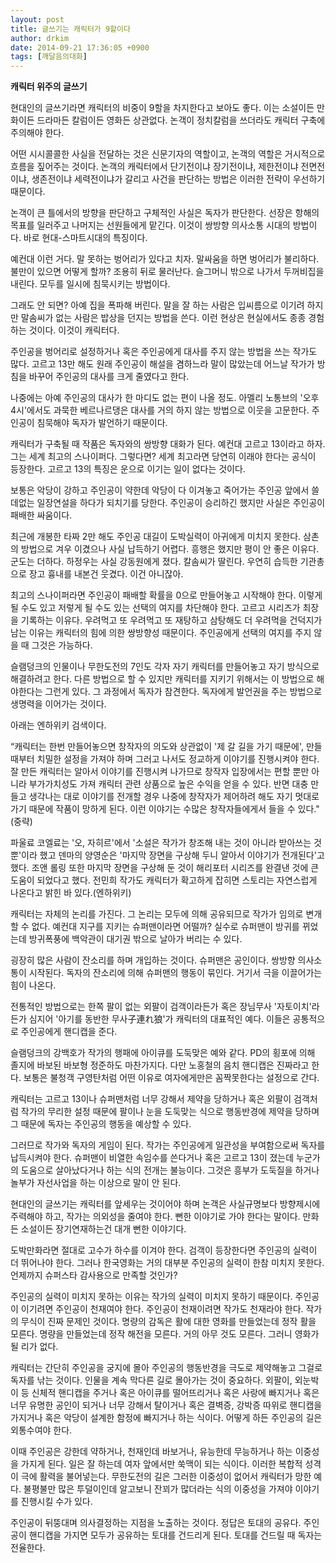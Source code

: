 ```yaml
---
layout: post
title: 글쓰기는 캐릭터가 9할이다
author: drkim
date: 2014-09-21 17:36:05 +0900
tags: [깨달음의대화]
---
```

**캐릭터 위주의 글쓰기**

  


현대인의 글쓰기라면 캐릭터의 비중이 9할을 차지한다고 보아도 좋다. 이는 소설이든 만화이든 드라마든 칼럼이든 영화든 상관없다. 논객이 정치칼럼을 쓰더라도 캐릭터 구축에 주의해야 한다.

  


어떤 시시콜콜한 사실을 전달하는 것은 신문기자의 역할이고, 논객의 역할은 거시적으로 흐름을 짚어주는 것이다. 논객의 캐릭터에서 단기전이냐 장기전이냐, 제한전이냐 전면전이냐, 생존전이냐 세력전이냐가 갈리고 사건을 판단하는 방법은 이러한 전략이 우선하기 때문이다.

  


논객이 큰 틀에서의 방향을 판단하고 구체적인 사실은 독자가 판단한다. 선장은 항해의 목표를 일러주고 나머지는 선원들에게 맡긴다. 이것이 쌍방향 의사소통 시대의 방법이다. 바로 현대-스마트시대의 특징이다. 

  


예컨대 이런 거다. 말 못하는 벙어리가 있다고 치자. 말싸움을 하면 벙어리가 불리하다. 불만이 있으면 어떻게 할까? 조용히 뒤로 물러난다. 슬그머니 밖으로 나가서 두꺼비집을 내린다. 모두를 일시에 침묵시키는 방법이다.

  


그래도 안 되면? 아예 집을 폭파해 버린다. 말을 잘 하는 사람은 입씨름으로 이기려 하지만 말솜씨가 없는 사람은 밥상을 던지는 방법을 쓴다. 이런 현상은 현실에서도 종종 경험하는 것이다. 이것이 캐릭터다. 

  


주인공을 벙어리로 설정하거나 혹은 주인공에게 대사를 주지 않는 방법을 쓰는 작가도 많다. 고르고 13만 해도 원래 주인공이 해설을 겸하느라 말이 많았는데 어느날 작가가 방침을 바꾸어 주인공의 대사를 크게 줄였다고 한다.

  


나중에는 아예 주인공의 대사가 한 마디도 없는 편이 나올 정도. 아멜리 노통브의 '오후 4시'에서도 과묵한 베르나르댕은 대사를 거의 하지 않는 방법으로 이웃을 고문한다. 주인공이 침묵해야 독자가 발언하기 때문이다. 

  


캐릭터가 구축될 때 작품은 독자와의 쌍방향 대화가 된다. 예컨대 고르고 13이라고 하자. 그는 세계 최고의 스나이퍼다. 그렇다면? 세계 최고라면 당연히 이래야 한다는 공식이 등장한다. 고르고 13의 특징은 운으로 이기는 일이 없다는 것이다.

  


보통은 악당이 강하고 주인공이 약한데 악당이 다 이겨놓고 죽어가는 주인공 앞에서 쓸데없는 일장연설을 하다가 되치기를 당한다. 주인공이 승리하긴 했지만 사실은 주인공이 패배한 싸움이다.

  


최근에 개봉한 타짜 2만 해도 주인공 대길이 도박실력이 아귀에게 미치지 못한다. 삼촌의 방법으로 겨우 이겼으나 사실 납득하기 어렵다. 흥행은 했지만 평이 안 좋은 이유다. 군도는 더하다. 하정우는 사실 강동원에게 졌다. 칼솜씨가 딸린다. 우연히 습득한 기관총으로 장고 흉내를 내본건 웃겼다. 이건 아니잖아.

  


최고의 스나이퍼라면 주인공이 패배할 확률을 0으로 만들어놓고 시작해야 한다. 이렇게 될 수도 있고 저렇게 될 수도 있는 선택의 여지를 차단해야 한다. 고르고 시리즈가 최장을 기록하는 이유다. 우려먹고 또 우려먹고 또 재탕하고 삼탕해도 더 우려먹을 건덕지가 남는 이유는 캐릭터의 힘에 의한 쌍방향성 때문이다. 주인공에게 선택의 여지를 주지 않을 때 그것은 가능하다. 

  


슬램덩크의 인물이나 무한도전의 7인도 각자 자기 캐릭터를 만들어놓고 자기 방식으로 해결하려고 한다. 다른 방법으로 할 수 있지만 캐릭터를 지키기 위해서는 이 방법으로 해야한다는 그런게 있다. 그 과정에서 독자가 참견한다. 독자에게 발언권을 주는 방법으로 생명력을 이어가는 것이다. 

  


아래는 엔하위키 검색이다. 

  


“캐릭터는 한번 만들어놓으면 창작자의 의도와 상관없이 '제 갈 길을 가기 때문에', 만들 때부터 치밀한 설정을 가져야 하며 그러고 나서도 정교하게 이야기를 진행시켜야 한다. 잘 만든 캐릭터는 알아서 이야기를 진행시켜 나가므로 창작자 입장에서는 편할 뿐만 아니라 부가가치성도 가져 캐릭터 관련 상품으로 높은 수익을 얻을 수 있다. 반면 대충 만들고 생각나는 대로 이야기를 전개할 경우 나중에 창작자가 제어하려 해도 자기 멋대로 가기 때문에 작품이 망하게 된다. 이런 이야기는 수많은 창작자들에게서 들을 수 있다."(중략)

  


파울료 코엘료는 '오, 자히르'에서 '소설은 작가가 창조해 내는 것이 아니라 받아쓰는 것 뿐'이라 했고 덴마의 양영순은 '마지막 장면을 구상해 두니 알아서 이야기가 전개된다'고 했다. 조앤 롤링 또한 마지막 장면을 구상해 둔 것이 해리포터 시리즈를 완결낸 것에 큰 도움이 되었다고 했다. 전민희 작가도 캐릭터가 확고하게 잡히면 스토리는 자연스럽게 나온다고 밝힌 바 있다.(엔하위키)

  


캐릭터는 자체의 논리를 가진다. 그 논리는 모두에 의해 공유되므로 작가가 임의로 변개할 수 없다. 예컨대 지구를 지키는 슈퍼맨이라면 어떨까? 실수로 슈퍼맨이 방귀를 뀌었는데 방귀폭풍에 백악관이 대기권 밖으로 날아가 버리는 수 있다.

  


굉장히 많은 사람이 잔소리를 하며 개입하는 것이다. 슈퍼맨은 공인이다. 쌍방향 의사소통이 시작된다. 독자의 잔소리에 의해 슈퍼맨의 행동이 묶인다. 거기서 극을 이끌어가는 힘이 나온다. 

  


전통적인 방법으로는 한쪽 팔이 없는 외팔이 검객이라든가 혹은 장님무사 '자토이치'라든가 심지어 '아기를 동반한 무사子連れ狼'가 캐릭터의 대표적인 예다. 이들은 공통적으로 주인공에게 핸디캡을 준다.

  


슬램덩크의 강백호가 작가의 행패에 아이큐를 도둑맞은 예와 같다. PD의 횡포에 의해 졸지에 바보된 바보형 정준하도 마찬가지다. 다만 노홍철의 음치 핸디캡은 진짜라고 한다. 보통은 불청객 구영탄처럼 어떤 이유로 여자에게만은 꼼짝못한다는 설정으로 간다. 

  


캐릭터는 고르고 13이나 슈퍼맨처럼 너무 강해서 제약을 당하거나 혹은 외팔이 검객처럼 작가의 무리한 설정 때문에 팔이나 눈을 도둑맞는 식으로 행동반경에 제약을 당하며 그 때문에 독자는 주인공의 행동을 예상할 수 있다.

  


그러므로 작가와 독자의 게임이 된다. 작가는 주인공에게 일관성을 부여함으로써 독자를 납득시켜야 한다. 슈퍼맨이 비열한 속임수를 쓴다거나 혹은 고르고 13이 졌는데 누군가의 도움으로 살아났다거나 하는 식의 전개는 불능이다. 그것은 흥부가 도둑질을 하거나 놀부가 자선사업을 하는 이상으로 말이 안 된다. 

  


현대인의 글쓰기는 캐릭터를 앞세우는 것이어야 하며 논객은 사실규명보다 방향제시에 주력해야 하고, 작가는 의외성을 줄여야 한다. 뻔한 이야기로 가야 한다는 말이다. 만화든 소설이든 장기연재하는건 대개 뻔한 이야기다.

  


도박만화라면 절대로 고수가 하수를 이겨야 한다. 검객이 등장한다면 주인공의 실력이 더 뛰어나야 한다. 그러나 한국영화는 거의 대부분 주인공의 실력이 한참 미치지 못한다. 언제까지 슈퍼스타 감사용으로 만족할 것인가? 

  


주인공의 실력이 미치지 못하는 이유는 작가의 실력이 미치지 못하기 때문이다. 주인공이 이기려면 주인공이 천재여야 한다. 주인공이 천재이려면 작가도 천재라야 한다. 작가의 무식이 진짜 문제인 것이다. 명량의 감독은 활에 대한 영화를 만들었는데 정작 활을 모른다. 명량을 만들었는데 정작 해전을 모른다. 거의 아무 것도 모른다. 그러니 영화가 될 리가 없다. 

  


캐릭터는 간단히 주인공을 궁지에 몰아 주인공의 행동반경을 극도로 제약해놓고 그걸로 독자를 낚는 것이다. 인물을 계속 막다른 길로 몰아가는 것이 중요하다. 외팔이, 외눈박이 등 신체적 핸디캡을 주거나 혹은 아이큐를 떨어뜨리거나 혹은 사랑에 빠지거나 혹은 너무 유명한 공인이 되거나 너무 강해서 탈이거나 혹은 결벽증, 강박증 따위로 핸디캡을 가지거나 혹은 악당이 설계한 함정에 빠지거나 하는 식이다. 어떻게 하든 주인공의 길은 외통수여야 한다.

  


이때 주인공은 강한데 약하거나, 천재인데 바보거나, 유능한데 무능하거나 하는 이중성을 가지게 된다. 일은 잘 하는데 여자 앞에서만 쑥맥이 되는 식이다. 이러한 복합적 성격이 극에 활력을 불어넣는다. 무한도전의 길은 그러한 이중성이 없어서 캐릭터가 망한 예다. 불평불만 많은 투덜이인데 알고보니 잔꾀가 많더라는 식의 이중성을 가져야 이야기를 진행시킬 수가 있다.

  


주인공이 뒤뚱대며 의사결정하는 지점을 노출하는 것이다. 정답은 토대의 공유다. 주인공이 핸디캡을 가지면 모두가 공유하는 토대를 건드리게 된다. 토대를 건드릴 때 독자는 전율한다.